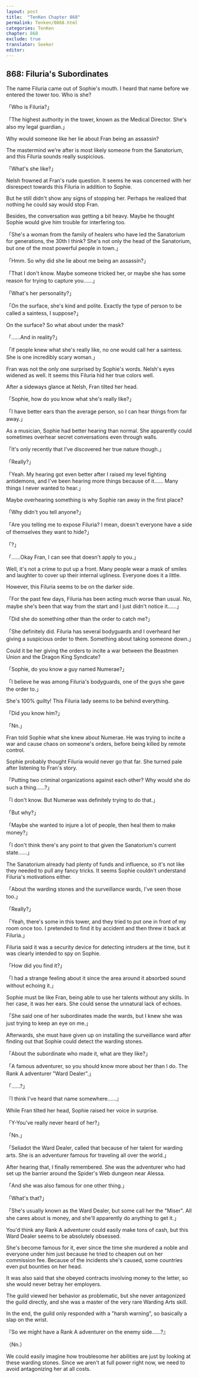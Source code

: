 ```yaml
---
layout: post
title:  "TenKen Chapter 868"
permalink: Tenken/0868.html
categories: TenKen
chapter: 868
exclude: true
translator: Seeker
editor: 
---
```

<h2>868: Filuria's Subordinates</h2>

The name Filuria came out of Sophie's mouth. I heard that name before we entered the tower too. Who is she?

「Who is Filuria?」

「The highest authority in the tower, known as the Medical Director. She's also my legal guardian.」

Why would someone like her lie about Fran being an assassin?

The mastermind we're after is most likely someone from the Sanatorium, and this Filuria sounds really suspicious.

「What's she like?」

Nelsh frowned at Fran's rude question. It seems he was concerned with her disrespect towards this Filuria in addition to Sophie.

But he still didn't show any signs of stopping her. Perhaps he realized that nothing he could say would stop Fran.

Besides, the conversation was getting a bit heavy. Maybe he thought Sophie would give him trouble for interfering too.

「She's a woman from the family of healers who have led the Sanatorium for generations, the 30th I think? She's not only the head of the Sanatorium, but one of the most powerful people in town.」

「Hmm. So why did she lie about me being an assassin?」

「That I don't know. Maybe someone tricked her, or maybe she has some reason for trying to capture you……」

「What's her personality?」

「On the surface, she's kind and polite. Exactly the type of person to be called a saintess, I suppose?」

On the surface? So what about under the mask?

「……And in reality?」

「If people knew what she's really like, no one would call her a saintess. She is one incredibly scary woman.」

Fran was not the only one surprised by Sophie's words. Nelsh's eyes widened as well. It seems this Filuria hid her true colors well.

After a sideways glance at Nelsh, Fran tilted her head.

「Sophie, how do you know what she's really like?」

「I have better ears than the average person, so I can hear things from far away.」

As a musician, Sophie had better hearing than normal. She apparently could sometimes overhear secret conversations even through walls.

「It's only recently that I've discovered her true nature though.」

「Really?」

「Yeah. My hearing got even better after I raised my level fighting antidemons, and I've been hearing more things because of it…… Many things I never wanted to hear.」

Maybe overhearing something is why Sophie ran away in the first place?

「Why didn't you tell anyone?」

「Are you telling me to expose Filuria? I mean, doesn't everyone have a side of themselves they want to hide?」

「?」

「……Okay Fran, I can see that doesn't apply to you.」

Well, it's not a crime to put up a front. Many people wear a mask of smiles and laughter to cover up their internal ugliness. Everyone does it a little.

However, this Filuria seems to be on the darker side.

「For the past few days, Filuria has been acting much worse than usual. No, maybe she's been that way from the start and I just didn't notice it……」

「Did she do something other than the order to catch me?」

「She definitely did. Filuria has several bodyguards and I overheard her giving a suspicious order to them. Something about taking someone down.」

Could it be her giving the orders to incite a war between the Beastmen Union and the Dragon King Syndicate?

「Sophie, do you know a guy named Numerae?」

「I believe he was among Filuria's bodyguards, one of the guys she gave the order to.」

She's 100% guilty! This Filuria lady seems to be behind everything.

「Did you know him?」

「Nn.」

Fran told Sophie what she knew about Numerae. He was trying to incite a war and cause chaos on someone's orders, before being killed by remote control.

Sophie probably thought Filuria would never go that far. She turned pale after listening to Fran's story.

「Putting two criminal organizations against each other? Why would she do such a thing……?」

「I don't know. But Numerae was definitely trying to do that.」

「But why?」

「Maybe she wanted to injure a lot of people, then heal them to make money?」

「I don't think there's any point to that given the Sanatorium's current state……」

The Sanatorium already had plenty of funds and influence, so it's not like they needed to pull any fancy tricks. It seems Sophie couldn't understand Filuria's motivations either.

「About the warding stones and the surveillance wards, I've seen those too.」

「Really?」

「Yeah, there's some in this tower, and they tried to put one in front of my room once too. I pretended to find it by accident and then threw it back at Filuria.」

Filuria said it was a security device for detecting intruders at the time, but it was clearly intended to spy on Sophie.

「How did you find it?」

「I had a strange feeling about it since the area around it absorbed sound without echoing it.」

Sophie must be like Fran, being able to use her talents without any skills. In her case, it was her ears. She could sense the unnatural lack of echoes.

「She said one of her subordinates made the wards, but I knew she was just trying to keep an eye on me.」

Afterwards, she must have given up on installing the surveillance ward after finding out that Sophie could detect the warding stones.

「About the subordinate who made it, what are they like?」

「A famous adventurer, so you should know more about her than I do. The Rank A adventurer "Ward Dealer".」

「……?」

『I think I've heard that name somewhere……』

While Fran tilted her head, Sophie raised her voice in surprise.

「Y-You've really never heard of her?」

「Nn.」

「Seliadot the Ward Dealer, called that because of her talent for warding arts. She is an adventurer famous for traveling all over the world.」

After hearing that, I finally remembered. She was the adventurer who had set up the barrier around the Spider's Web dungeon near Alessa.

「And she was also famous for one other thing.」

「What's that?」

「She's usually known as the Ward Dealer, but some call her the "Miser". All she cares about is money, and she'll apparently do anything to get it.」

You'd think any Rank A adventurer could easily make tons of cash, but this Ward Dealer seems to be absolutely obsessed.

She's become famous for it, ever since the time she murdered a noble and everyone under him just because he tried to cheapen out on her commission fee. Because of the incidents she's caused, some countries even put bounties on her head.

It was also said that she obeyed contracts involving money to the letter, so she would never betray her employers.

The guild viewed her behavior as problematic, but she never antagonized the guild directly, and she was a master of the very rare Warding Arts skill.

In the end, the guild only responded with a "harsh warning", so basically a slap on the wrist.

『So we might have a Rank A adventurer on the enemy side……?』

（Nn.）

We could easily imagine how troublesome her abilities are just by looking at these warding stones. Since we aren't at full power right now, we need to avoid antagonizing her at all costs.



